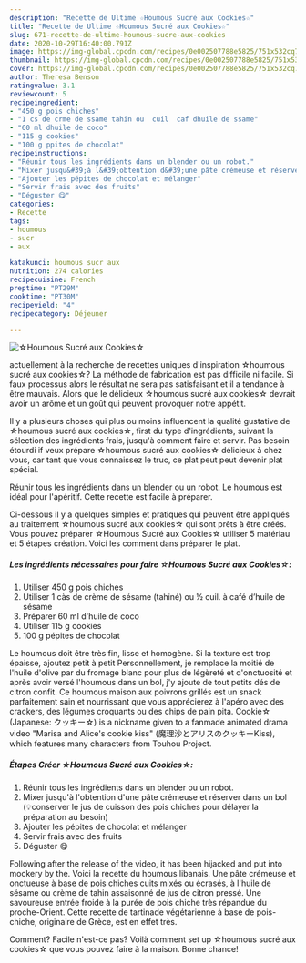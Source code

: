 ```yaml
---
description: "Recette de Ultime ☆Houmous Sucré aux Cookies☆"
title: "Recette de Ultime ☆Houmous Sucré aux Cookies☆"
slug: 671-recette-de-ultime-houmous-sucre-aux-cookies
date: 2020-10-29T16:40:00.791Z
image: https://img-global.cpcdn.com/recipes/0e002507788e5825/751x532cq70/☆houmous-sucre-aux-cookies☆-photo-principale-de-la-recette.jpg
thumbnail: https://img-global.cpcdn.com/recipes/0e002507788e5825/751x532cq70/☆houmous-sucre-aux-cookies☆-photo-principale-de-la-recette.jpg
cover: https://img-global.cpcdn.com/recipes/0e002507788e5825/751x532cq70/☆houmous-sucre-aux-cookies☆-photo-principale-de-la-recette.jpg
author: Theresa Benson
ratingvalue: 3.1
reviewcount: 5
recipeingredient:
- "450 g pois chiches"
- "1 cs de crme de ssame tahin ou  cuil  caf dhuile de ssame"
- "60 ml dhuile de coco"
- "115 g cookies"
- "100 g ppites de chocolat"
recipeinstructions:
- "Réunir tous les ingrédients dans un blender ou un robot."
- "Mixer jusqu&#39;à l&#39;obtention d&#39;une pâte crémeuse et réserver dans un bol (💡conserver le jus de cuisson des pois chiches pour délayer la préparation au besoin)"
- "Ajouter les pépites de chocolat et mélanger"
- "Servir frais avec des fruits"
- "Déguster 😋"
categories:
- Recette
tags:
- houmous
- sucr
- aux

katakunci: houmous sucr aux 
nutrition: 274 calories
recipecuisine: French
preptime: "PT29M"
cooktime: "PT30M"
recipeyield: "4"
recipecategory: Déjeuner

---
```



![☆Houmous Sucré aux Cookies☆](https://img-global.cpcdn.com/recipes/0e002507788e5825/751x532cq70/☆houmous-sucre-aux-cookies☆-photo-principale-de-la-recette.jpg)

actuellement à la recherche de recettes uniques d'inspiration ☆houmous sucré aux cookies☆? La méthode de fabrication est pas difficile ni facile. Si faux processus alors le résultat ne sera pas satisfaisant et il a tendance à être mauvais. Alors que le délicieux ☆houmous sucré aux cookies☆ devrait avoir un arôme et un goût qui peuvent provoquer notre appétit.

Il y a plusieurs choses qui plus ou moins influencent la qualité gustative de ☆houmous sucré aux cookies☆, first du type d'ingrédients, suivant la sélection des ingrédients frais, jusqu'à comment faire et servir. Pas besoin étourdi if veux prépare ☆houmous sucré aux cookies☆ délicieux à chez vous, car tant que vous connaissez le truc, ce plat peut peut devenir plat spécial.

Réunir tous les ingrédients dans un blender ou un robot. Le houmous est idéal pour l&#39;apéritif. Cette recette est facile à préparer.


Ci-dessous il y a quelques simples et pratiques qui peuvent être appliqués au traitement ☆houmous sucré aux cookies☆ qui sont prêts à être créés. Vous pouvez préparer ☆Houmous Sucré aux Cookies☆ utiliser 5 matériau et 5 étapes création. Voici les comment dans préparer le plat.

<!--inarticleads1-->

##### Les ingrédients nécessaires pour faire ☆Houmous Sucré aux Cookies☆:

1. Utiliser 450 g pois chiches
1. Utiliser 1 càs de crème de sésame (tahiné) ou ½ cuil. à café d’huile de sésame
1. Préparer 60 ml d&#39;huile de coco
1. Utiliser 115 g cookies
1.  100 g pépites de chocolat


Le houmous doit être très fin, lisse et homogène. Si la texture est trop épaisse, ajoutez petit à petit Personnellement, je remplace la moitié de l&#39;huile d&#39;olive par du fromage blanc pour plus de légèreté et d&#39;onctuosité et après avoir versé l&#39;houmous dans un bol, j&#39;y ajoute de tout petits dés de citron confit. Ce houmous maison aux poivrons grillés est un snack parfaitement sain et nourrissant que vous apprécierez à l&#39;apéro avec des crackers, des légumes croquants ou des chips de pain pita. Cookie☆ (Japanese: クッキー☆) is a nickname given to a fanmade animated drama video &#34;Marisa and Alice&#39;s cookie kiss&#34; (魔理沙とアリスのクッキーKiss), which features many characters from Touhou Project. 

<!--inarticleads2-->

##### Étapes Créer ☆Houmous Sucré aux Cookies☆:

1. Réunir tous les ingrédients dans un blender ou un robot.
1. Mixer jusqu&#39;à l&#39;obtention d&#39;une pâte crémeuse et réserver dans un bol (💡conserver le jus de cuisson des pois chiches pour délayer la préparation au besoin)
1. Ajouter les pépites de chocolat et mélanger
1. Servir frais avec des fruits
1. Déguster 😋


Following after the release of the video, it has been hijacked and put into mockery by the. Voici la recette du houmous libanais. Une pâte crémeuse et onctueuse à base de pois chiches cuits mixés ou écrasés, à l&#39;huile de sésame ou crème de tahin assaisonné de jus de citron pressé. Une savoureuse entrée froide à la purée de pois chiche très répandue du proche-Orient. Cette recette de tartinade végétarienne à base de pois-chiche, originaire de Grèce, est en effet très. 


Comment? Facile n'est-ce pas? Voilà comment set up ☆houmous sucré aux cookies☆ que vous pouvez faire à la maison. Bonne chance!
